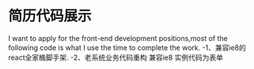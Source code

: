 # 简历代码展示
I want to apply for the front-end development positions,most of the following code is what I use the time to complete the work.
-1、兼容ie8的react全家桶脚手架.
-2、老系统业务代码重构 兼容ie8 实例代码为表单
